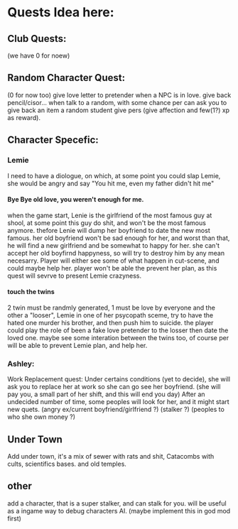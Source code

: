 # Quests Idea here:

## Club Quests:
(we have 0 for noew)

## Random Character Quest:
(0 for now too)
give love letter to pretender when a NPC is in love.
give back pencil/cisor... when talk to a random, with some chance per can ask you to give back an item a random student give pers (give affection and few(1?) xp as reward).

## Character Specefic:

### Lemie

I need to have a diologue, on which, at some point you could slap Lemie, she would be angry and say "You hit me, even my father didn't hit me"

#### Bye Bye old love, you weren't enough for me.
when the game start, Lenie is the girlfriend of the most famous guy at shool, at some point this guy do shit, and won't be the most famous anymore.
thefore Lenie will dump her boyfriend to date the new most famous.
her old boyfriend won't be sad enough for her, and worst than that, he will find a new girlfriend and be somewhat to happy for her. she can't accept her old boyfirnd happyness, so will try to destroy him by any mean necesarry.
Player will either see some of what happen in cut-scene, and could maybe help her. player won't be able the prevent her plan,
as this quest will sevrve to present Lemie crazyness.

#### touch the twins
2 twin must be randmly generated, 1 must be love by everyone and the other a "looser", Lemie in one of her psycopath sceme, try to have the hated one murder his brother, and then push him to suicide.
the player could play the role of been a fake love pretender to the losser then date the loved one. maybe see some interation between the twins too, of course per will be able to prevent Lemie plan, and help her.


### Ashley: 
Work Replacement quest:
Under certains conditions (yet to decide), she will ask you to replace her at work so she can go see her boyfriend. (she will pay you, a small part of her shift, and this will end you day)
After an undecided number of time, some peoples will look for her, and it might start new quets.
(angry ex/current boyfriend/girlfriend ?) (stalker ?) (peoples to who she own money ?)


## Under Town
Add under town, it's a mix of sewer with rats and shit, Catacombs with cults, scientifics bases. and old temples.

## other

add a character, that is a super stalker, and can stalk for you.
will be useful as a ingame way to debug characters AI. (maybe implement this in god mod first)
